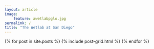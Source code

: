 ```yaml
---
layout: article
image: 
    feature: awetlabpglo.jpg
permalink: /
title: "The Wetlab at San Diego"
---
```


<div class="tiles">
{% for post in site.posts %}
	{% include post-grid.html %}
{% endfor %}
</div><!-- /.tiles -->
